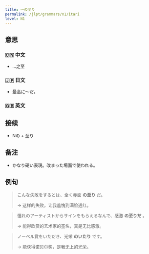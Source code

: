 ```yaml
---
title: 〜の至り
permalink: /jlpt/grammars/n1/itari
level: N1
---
```


## 意思

### 🇨🇳 中文

- ...之至

### 🇯🇵 日文

- 最高に〜だ。

### 🇬🇧 英文


## 接续

- Nの + 至り

## 备注

- かなり硬い表現。改まった場面で使われる。

## 例句

> こんな失敗をするとは、全く赤面 **の至り** だ。
>
> → 这样的失败，让我羞愧到满脸通红。

> 憧れのアーティストからサインをもらえるなんで、感激 **の至りだ** 。
>
> → 能得欣赏的艺术家的签名，真是无比感激。

> ノーベル賞をいただき、光栄 **のいたり** です。
>
> → 能获得诺贝尔奖，是我无上的光荣。

